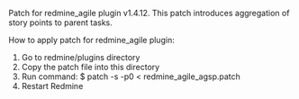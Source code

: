 Patch for redmine_agile plugin v1.4.12.
This patch introduces aggregation of story points to parent tasks.

How to apply patch for redmine_agile plugin:
1) Go to redmine/plugins directory
2) Copy the patch file into this directory
3) Run command: 
$ patch -s -p0 < redmine_agile_agsp.patch
4) Restart Redmine

